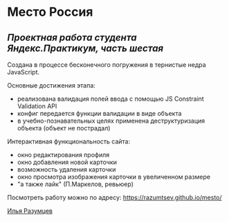 # Место Россия

## _Проектная работа студента Яндекс.Практикум, часть шестая_

Создана в процессе бесконечного погружения в тернистые недра JavaScript.

Основные достижения этапа:
* реализована валидация полей ввода с помощью JS Constraint Validation API
* конфиг передается функции валидации в виде объекта
* в учебно-познавательных целях применена деструктуризация объекта (объект не пострадал)

Интерактивная функциональность сайта:
* окно редактирования профиля
* окно добавления новой карточки
* возможность удаления карточки
* окно просмотра изображения карточки в увеличенном размере
* "а также лайк" (П.Маркелов, ревьюер)

Посмотреть работу можно по адресу: https://razumtsev.github.io/mesto/

[Илья Разумцев](mailto:razumtsev.il@yandex.ru)
